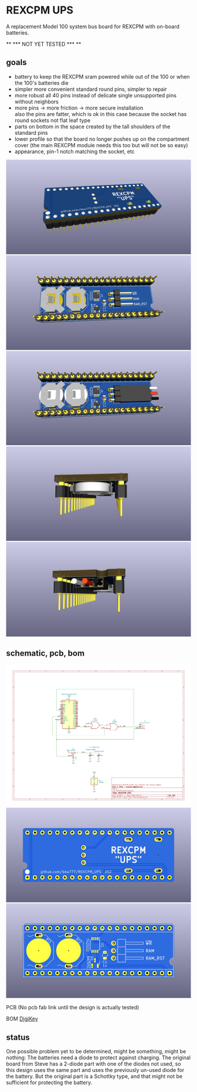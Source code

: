 # REXCPM UPS
A replacement Model 100 system bus board for REXCPM with on-board batteries.

** \*\*\* NOT YET TESTED \*\*\* **

## goals  
* battery to keep the REXCPM sram powered while out of the 100 or when the 100's batteries die  
* simpler more convenient standard round pins, simpler to repair  
* more robust all 40 pins instead of delicate single unsupported pins without neighbors  
* more pins -> more friction -> more secure installation  
  also the pins are fatter, which is ok in this case because the socket has round sockets not flat leaf type  
* parts on bottom in the space created by the tall shoulders of the standard pins  
* lower profile so that the board no longer pushes up on the compartment cover (the main REXCPM module needs this too but will not be so easy)  
* appearance, pin-1 notch matching the socket, etc

![](PCB/out/REXCPM_UPS_f.jpg)
![](PCB/out/REXCPM_UPS_b.jpg)
![](PCB/out/REXCPM_UPS_b_filled.jpg)
![](PCB/out/REXCPM_UPS_batt_end.jpg)
![](PCB/out/REXCPM_UPS_wire_end.jpg)

## schematic, pcb, bom

![](PCB/out/REXCPM_UPS.svg)
![](PCB/out/REXCPM_UPS_top.jpg)
![](PCB/out/REXCPM_UPS_bottom.jpg)

PCB <!-- [PCBWAY](https://www.pcbway.com/project/shareproject/)  --> (No pcb fab link until the design is actually tested)

BOM [DigiKey](https://www.digikey.com/short/0dpw7qw0)

## status

One possible problem yet to be determined, might be something, might be nothing: The batteries need a diode to protect against charging. The original board from Steve has a 2-diode part with one of the diodes not used, so this design uses the same part and uses the previously un-used diode for the battery. But the original part is a Schottky type, and that might not be sufficient for protecting the battery.
